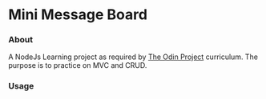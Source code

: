 # Mini Message Board

### About
A NodeJs Learning project as required by [The Odin Project](https://www.theodinproject.com/paths/full-stack-javascript/courses/nodejs/lessons/mini-message-board) curriculum. The purpose is to practice on MVC and CRUD.

### Usage
